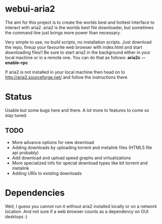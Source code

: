 webui-aria2
===========

The aim for this project is to create the worlds best and hottest interface to interact with aria2. aria2 is the worlds best file downloader, but sometimes the command line just brings more power than necessary.

Very simple to use, no build scripts, no installation scripts. Just download the repo, fireup your favourite web browser with index.html and start downloading files!! Be sure to start aria2 in the background either in your local machine or in a remote one. You can do that as follows:
**aria2c --enable-rpc**

If aria2 is not installed in your local machine then head on to http://aria2.sourceforge.net/ and follow the instructions there.

Status
===========
Usable but some bugs here and there. A lot more to features to come so stay tuned.

TODO
-----------
* More advance options for new download
* Adding downloads by uploading torrent and metalink files (HTML5 file api probably)
* Add download and upload speed graphs and virtualizations
* More specialized info for special download types like bit torrent and metalink
* Adding URIs to existing downloads


Dependencies
============
Well, I guess you cannot run it without aria2 installed locally or on a network location. And not sure if a web browser counts as a dependency on GUI desktops :)

